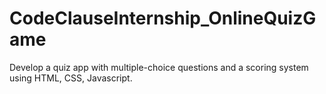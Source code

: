 # CodeClauseInternship_OnlineQuizGame
Develop a quiz app with multiple-choice questions and a scoring system using HTML, CSS, Javascript.
